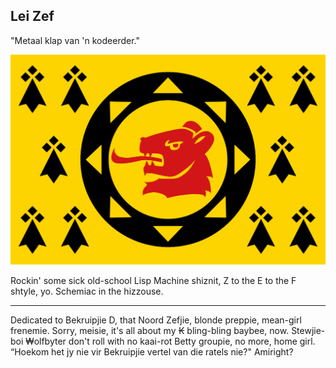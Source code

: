 ## Lei Zef

"Metaal klap van 'n kodeerder."

<img src="Clos_Ratel_traditional_district_flag.svg.png" alt="CLOS 4EVA" width="600"/>

Rockin' some sick old-school Lisp Machine shiznit, Z to the E to the F shtyle, yo.  Schemiac in the hizzouse.

---

Dedicated to Bekruipjie D, that Noord Zefjie, blonde preppie, mean-girl frenemie.  Sorry, meisie, it's all about my ₭ bling-bling baybee, now.
Stewjie-boi ₩olfbyter don't roll with no kaai-rot Betty groupie, no more, home girl.  “Hoekom het jy nie vir Bekruipjie vertel van die ratels nie?"  Amiright?
